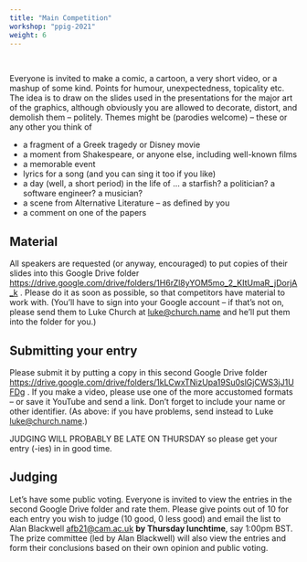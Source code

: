 ```yaml
---
title: "Main Competition"
workshop: "ppig-2021"
weight: 6
---
```


<br>

Everyone is invited to make a comic, a cartoon, a very short video, or a mashup of some kind. Points for humour,
unexpectedness, topicality etc. The idea is to draw on the slides used in the presentations for the
major art of the graphics, although obviously you are allowed to decorate, distort, and demolish
them – politely. Themes might be (parodies welcome) – these or any other you think of
- a fragment of a Greek tragedy or Disney movie
- a moment from Shakespeare, or anyone else, including well-known films
- a memorable event
- lyrics for a song (and you can sing it too if you like)
- a day (well, a short period) in the life of ... a starfish? a politician? a software engineer? a
musician?
- a scene from Alternative Literature – as defined by you
- a comment on one of the papers

## Material
All speakers are requested (or anyway, encouraged) to put copies of their slides into this Google
Drive folder https://drive.google.com/drive/folders/1H6rZl8yYOM5mo_2_KItUmaR_jDorjA_k . Please do it as soon as possible, so that competitors have material to work with. (You’ll
have to sign into your Google account – if that’s not on, please send them to Luke Church at
luke@church.name and he’ll put them into the folder for you.)

## Submitting your entry
Please submit it by putting a copy in this second Google Drive folder https://drive.google.com/drive/folders/1kLCwxTNizUpa19Su0slGjCWS3jJ1UFDg . If you make a video, please use one of the
more accustomed formats – or save it YouTube and send a link. Don’t forget to include your name or
other identifier. (As above: if you have problems, send instead to Luke luke@church.name.)

JUDGING WILL PROBABLY BE LATE ON THURSDAY so please get your entry (-ies) in in good time.

## Judging
Let’s have some public voting. Everyone is invited to view the entries in the second Google Drive folder and rate
them. Please give points out of 10 for each entry you wish to judge (10 good, 0 less good) and email the
list to Alan Blackwell afb21@cam.ac.uk **by Thursday lunchtime**, say 1:00pm BST.
The prize committee (led by Alan Blackwell) will also view the entries and form their conclusions
based on their own opinion and public voting.
